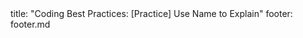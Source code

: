 <frontmatter>
title: "Coding Best Practices: [Practice] Use Name to Explain"
footer: footer.md
</frontmatter>

<include src="navbar.md" boilerplate />

<include src="unit-inPage-asFlat.md" boilerplate />